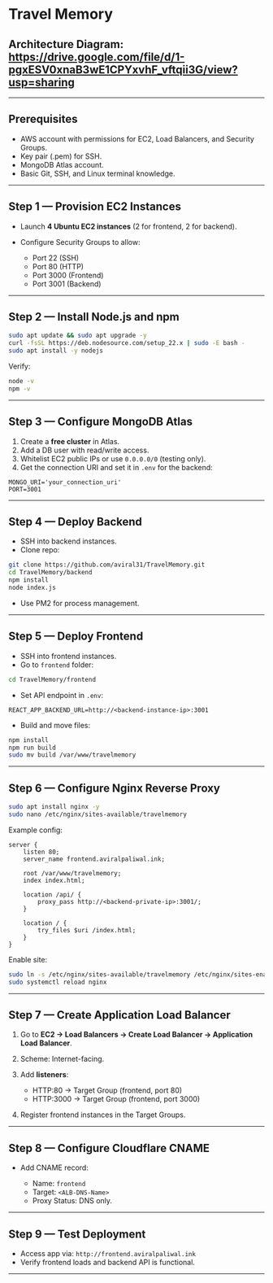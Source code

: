 # Travel Memory

## Architecture Diagram: https://drive.google.com/file/d/1-pgxESV0xnaB3wE1CPYxvhF_vftqii3G/view?usp=sharing

---

## Prerequisites

* AWS account with permissions for EC2, Load Balancers, and Security Groups.
* Key pair (.pem) for SSH.
* MongoDB Atlas account.
* Basic Git, SSH, and Linux terminal knowledge.

---

## Step 1 — Provision EC2 Instances

* Launch **4 Ubuntu EC2 instances** (2 for frontend, 2 for backend).
* Configure Security Groups to allow:

  * Port 22 (SSH)
  * Port 80 (HTTP)
  * Port 3000 (Frontend)
  * Port 3001 (Backend)

---

## Step 2 — Install Node.js and npm

```bash
sudo apt update && sudo apt upgrade -y
curl -fsSL https://deb.nodesource.com/setup_22.x | sudo -E bash -
sudo apt install -y nodejs
```

Verify:

```bash
node -v
npm -v
```

---

## Step 3 — Configure MongoDB Atlas

1. Create a **free cluster** in Atlas.
2. Add a DB user with read/write access.
3. Whitelist EC2 public IPs or use `0.0.0.0/0` (testing only).
4. Get the connection URI and set it in `.env` for the backend:

```
MONGO_URI='your_connection_uri'
PORT=3001
```

---

## Step 4 — Deploy Backend

* SSH into backend instances.
* Clone repo:

```bash
git clone https://github.com/aviral31/TravelMemory.git
cd TravelMemory/backend
npm install
node index.js
```

* Use PM2 for process management.

---

## Step 5 — Deploy Frontend

* SSH into frontend instances.
* Go to `frontend` folder:

```bash
cd TravelMemory/frontend
```

* Set API endpoint in `.env`:

```
REACT_APP_BACKEND_URL=http://<backend-instance-ip>:3001
```

* Build and move files:

```bash
npm install
npm run build
sudo mv build /var/www/travelmemory
```

---

## Step 6 — Configure Nginx Reverse Proxy

```bash
sudo apt install nginx -y
sudo nano /etc/nginx/sites-available/travelmemory
```

Example config:

```nginx
server {
    listen 80;
    server_name frontend.aviralpaliwal.ink;

    root /var/www/travelmemory;
    index index.html;

    location /api/ {
        proxy_pass http://<backend-private-ip>:3001/;
    }

    location / {
        try_files $uri /index.html;
    }
}
```

Enable site:

```bash
sudo ln -s /etc/nginx/sites-available/travelmemory /etc/nginx/sites-enabled/
sudo systemctl reload nginx
```

---

## Step 7 — Create Application Load Balancer

1. Go to **EC2 → Load Balancers → Create Load Balancer → Application Load Balancer**.
2. Scheme: Internet-facing.
3. Add **listeners**:

   * HTTP:80 → Target Group (frontend, port 80)
   * HTTP:3000 → Target Group (frontend, port 3000)
4. Register frontend instances in the Target Groups.

---

## Step 8 — Configure Cloudflare CNAME

* Add CNAME record:

  * Name: `frontend`
  * Target: `<ALB-DNS-Name>`
  * Proxy Status: DNS only.

---

## Step 9 — Test Deployment

* Access app via: `http://frontend.aviralpaliwal.ink`
* Verify frontend loads and backend API is functional.

---

